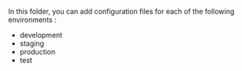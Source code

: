 In this folder, you can add configuration files for each of the following environments :
- development
- staging
- production
- test